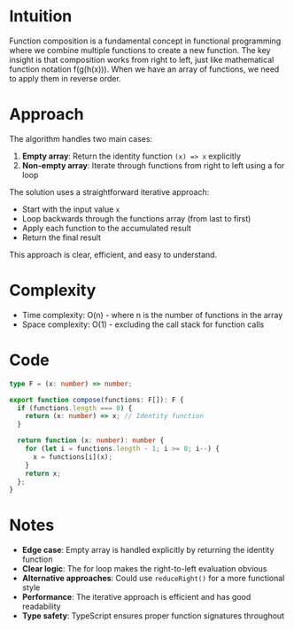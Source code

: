 # Intuition

Function composition is a fundamental concept in functional programming where we combine multiple functions to create a new function. The key insight is that composition works from right to left, just like mathematical function notation f(g(h(x))). When we have an array of functions, we need to apply them in reverse order.

# Approach

The algorithm handles two main cases:

1. **Empty array**: Return the identity function `(x) => x` explicitly
2. **Non-empty array**: Iterate through functions from right to left using a for loop

The solution uses a straightforward iterative approach:

- Start with the input value `x`
- Loop backwards through the functions array (from last to first)
- Apply each function to the accumulated result
- Return the final result

This approach is clear, efficient, and easy to understand.

# Complexity

- Time complexity: O(n) - where n is the number of functions in the array
- Space complexity: O(1) - excluding the call stack for function calls

# Code

```ts
type F = (x: number) => number;

export function compose(functions: F[]): F {
  if (functions.length === 0) {
    return (x: number) => x; // Identity function
  }

  return function (x: number): number {
    for (let i = functions.length - 1; i >= 0; i--) {
      x = functions[i](x);
    }
    return x;
  };
}
```

# Notes

- **Edge case**: Empty array is handled explicitly by returning the identity function
- **Clear logic**: The for loop makes the right-to-left evaluation obvious
- **Alternative approaches**: Could use `reduceRight()` for a more functional style
- **Performance**: The iterative approach is efficient and has good readability
- **Type safety**: TypeScript ensures proper function signatures throughout
